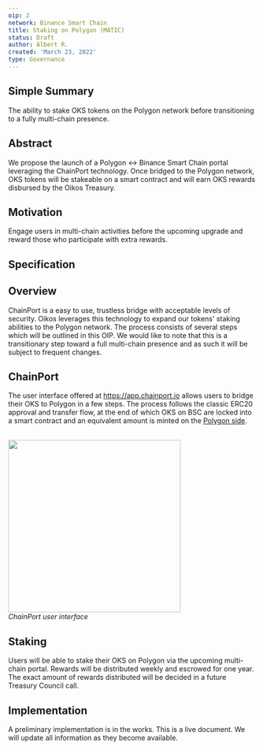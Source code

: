 ```yaml
---
oip: 2
network: Binance Smart Chain
title: Staking on Polygon (MATIC)
status: Draft
author: Albert R.
created: 'March 23, 2022'
type: Governance
---
```


## Simple Summary
The ability to stake OKS tokens on the Polygon network before transitioning to a fully multi-chain presence.

## Abstract
We propose the launch of a Polygon <-> Binance Smart Chain portal leveraging the ChainPort technology. Once bridged to the Polygon network, OKS tokens will be stakeable on a smart contract and will earn OKS rewards disbursed by the Oikos Treasury.  

## Motivation
Engage users in multi-chain activities before the upcoming upgrade and reward those who participate with extra rewards. 

## Specification
## Overview
ChainPort is a easy to use, trustless bridge with acceptable levels of security. Oikos leverages this technology to expand our tokens' staking abilities to the Polygon network. The process consists of several steps which will be outlined in this OIP.
We would like to note that this is a transitionary step toward a full multi-chain presence and as such it will be subject to frequent changes.  


## ChainPort
The user interface offered at https://app.chainport.io allows users to bridge their OKS to Polygon in a few steps. The process follows the classic ERC20 approval and transfer flow, at the end of which OKS on BSC are locked into a smart contract and an equivalent amount is minted on the [Polygon side](https://polygonscan.com/address/0xAA59eec0E39505104c6Ada6fEC944aef04E1E759).

<br /><img src="https://raw.githubusercontent.com/oikos-cash/assets/master/media/wall.png" style="margin-right:50%" width="350"><br /><i>ChainPort user interface</i><br />

## Staking
Users will be able to stake their OKS on Polygon via the upcoming multi-chain portal. Rewards will be distributed weekly and escrowed for one year.
The exact amount of rewards distributed will be decided in a future Treasury Council call. 

## Implementation
A preliminary implementation is in the works. This is a live document. We will update all information as they become available.
